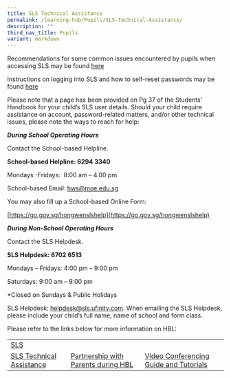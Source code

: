 ```yaml
---
title: SLS Technical Assistance
permalink: /learning-hub/Pupils/SLS-Technical-Assistance/
description: ""
third_nav_title: Pupils
variant: markdown
---
```

Recommendations for some common issues encountered by pupils when accessing SLS may be found&nbsp;[here](/files/Learning%20Hub/SLS%20technical%20assistance/SLS-Common-Issues.pdf)

Instructions on logging into SLS and how to self-reset passwords may be found&nbsp;[here](/files/Learning%20Hub/SLS%20technical%20assistance/HBL_SLS_ACCESS_v3.pdf)

Please note that a page has been provided on&nbsp;Pg 37 of the Students’ Handbook&nbsp;for your child’s SLS user details. Should your child require assistance on account, password-related matters, and/or other technical issues, please note the ways to reach for help:

_**During School Operating Hours**_

Contact the School-based Helpline.

**School-based Helpline: 6294 3340**

Mondays -Fridays:&nbsp; 8:00 am – 4.00 pm

School-based Email:&nbsp;[hws@moe.edu.sg](mailto:hws@moe.edu.sg)

You may also fill up a School-based Online Form:

[https://go.gov.sg/hongwenslshelp](https://go.gov.sg/hongwenslshelp)

_**During Non-School Operating Hours**_

Contact the SLS Helpdesk.

**SLS Helpdesk: 6702 6513**

Mondays – Fridays: 4:00 pm – 9:00 pm

Saturdays: 9:00 am – 9:00 pm

\*Closed on Sundays &amp; Public Holidays

SLS Helpdesk:&nbsp;[helpdesk@sls.ufinity.com](mailto:helpdesk@sls.ufinity.com). When emailing the SLS Helpdesk, please include your child’s full name, name of school and form class.


Please refer to the links below for more information on HBL:

|                                       |                                     |                                        |
|---------------------------------------|-------------------------------------|----------------------------------------|
|  [SLS](/learning-hub/Pupils/Student-Learning-Space-SLS/)                 |
|        [SLS Technical Assistance](/learning-hub/Pupils/SLS-Technical-Assistance/)       | [Partnership with Parents during HBL](/Partnership-with-Parents-during-HBL/) | [Video Conferencing Guide and Tutorials](/Video-Conferencing-Guide-and-Tutorials/) |


